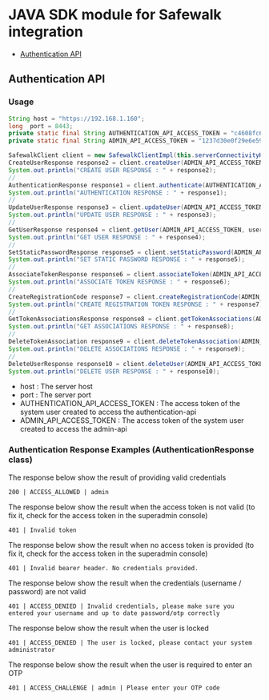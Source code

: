 # JAVA SDK module for Safewalk integration

* [Authentication API](#authentication-api)

<a name="authentication-api"></a>
## Authentication API

### Usage
```java
String host = "https://192.168.1.160";
long  port = 8443;
private static final String AUTHENTICATION_API_ACCESS_TOKEN = "c4608fc697e844829bb5a27cce13737250161bd0";
private static final String ADMIN_API_ACCESS_TOKEN = "1237d30e0f29e6e59bb5a27cce1373722c72c749";

SafewalkClient client = new SafewalkClientImpl(this.serverConnectivityHelper);
CreateUserResponse response2 = client.createUser(ADMIN_API_ACCESS_TOKEN, username, "12345", "Test", "User", "+5491222546985", "s12313@gmail.com", "");
System.out.println("CREATE USER RESPONSE : " + response2);
//
AuthenticationResponse response1 = client.authenticate(AUTHENTICATION_API_ACCESS_TOKEN, username, "12345");
System.out.println("AUTHENTICATION RESPONSE : " + response1);
//
UpdateUserResponse response3 = client.updateUser(ADMIN_API_ACCESS_TOKEN, username, "+549122254116985", "s12313@gmail.com");
System.out.println("UPDATE USER RESPONSE : " + response3);
//
GetUserResponse response4 = client.getUser(ADMIN_API_ACCESS_TOKEN, username);
System.out.println("GET USER RESPONSE : " + response4);
//
SetStaticPasswordResponse response5 = client.setStaticPassword(ADMIN_API_ACCESS_TOKEN, username, "abcde");
System.out.println("SET STATIC PASSWORD RESPONSE : " + response5);
//
AssociateTokenResponse response6 = client.associateToken(ADMIN_API_ACCESS_TOKEN, username, DeviceType.SESAMI_MOBILE, false, false);
System.out.println("ASSOCIATE TOKEN RESPONSE : " + response6);
//
CreateRegistrationCode response7 = client.createRegistrationCode(ADMIN_API_ACCESS_TOKEN, username);
System.out.println("CREATE REGISTRATION TOKEN RESPONSE : " + response7);
//
GetTokenAssociationsResponse response8 = client.getTokenAssociations(ADMIN_API_ACCESS_TOKEN, username);
System.out.println("GET ASSOCIATIONS RESPONSE : " + response8);
//
DeleteTokenAssociation response9 = client.deleteTokenAssociation(ADMIN_API_ACCESS_TOKEN, username, DeviceType.getEnum(response8.getAssociations().get(0).getDeviceType()), response8.getAssociations().get(0).getSerialNumber());
System.out.println("DELETE ASSOCIATIONS RESPONSE : " + response9);
//
DeleteUserResponse response10 = client.deleteUser(ADMIN_API_ACCESS_TOKEN, username);
System.out.println("DELETE USER RESPONSE : " + response10);
```
* host : The server host
* port : The server port
* AUTHENTICATION_API_ACCESS_TOKEN : The access token of the system user created to access the authentication-api
* ADMIN_API_ACCESS_TOKEN : The access token of the system user created to access the admin-api 

### Authentication Response Examples (AuthenticationResponse class)

The response below show the result of providing valid credentials
```
200 | ACCESS_ALLOWED | admin
```

The response below show the result when the access token is not valid (to fix it, check for the access token in the superadmin console)
```
401 | Invalid token
```

The response below show the result when no access token is provided (to fix it, check for the access token in the superadmin console)
```
401 | Invalid bearer header. No credentials provided.
```

The response below show the result when the credentials (username / password) are not valid
```
401 | ACCESS_DENIED | Invalid credentials, please make sure you entered your username and up to date password/otp correctly
```

The response below show the result when the user is locked
```
401 | ACCESS_DENIED | The user is locked, please contact your system administrator
```

The response below show the result when the user is required to enter an OTP
```
401 | ACCESS_CHALLENGE | admin | Please enter your OTP code
```
